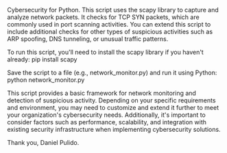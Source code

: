 Cybersecurity for Python. 
This script uses the scapy library to capture and analyze network packets. It checks for TCP SYN packets, 
which are commonly used in port scanning activities. You can extend this script to include additional checks for other
types of suspicious activities such as ARP spoofing, DNS tunneling, or unusual traffic patterns.

To run this script, you'll need to install the scapy library if you haven't already:
pip install scapy

Save the script to a file (e.g., network_monitor.py) and run it using Python:
python network_monitor.py

This script provides a basic framework for network monitoring and detection of suspicious activity.
Depending on your specific requirements and environment, you may need to customize and extend it further 
to meet your organization's cybersecurity needs. Additionally, it's important to consider factors such as performance, 
scalability, and integration with existing security infrastructure when implementing cybersecurity solutions.

Thank you,
Daniel Pulido. 
